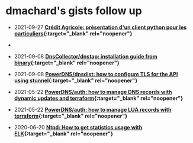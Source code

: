 # dmachard's gists follow up

- 2021-09-27  **[Crédit Agricole: présentation d'un client python pour les particuliers](https://gist.github.com/dmachard/8f3b3244434439f7a4ab5898f9716766){:target="_blank" rel="noopener"}**
- 
- 2021-09-08  **[DnsCollector/dnstap: installation guide from binary](https://gist.github.com/dmachard/413ee77099046c2b1779737909e1b017){:target="_blank" rel="noopener"}**

- 2021-09-08 **[PowerDNS/dnsdist: how to configure TLS for the API using stunnel](https://gist.github.com/dmachard/9c252e91ea842fa8b730e30bcba080ae){:target="_blank" rel="noopener"}**

- 2021-05-22 **[PowerDNS/auth: how to manage DNS records with dynamic updates and terraform](https://gist.github.com/dmachard/9bc2d9a23938adafbca0a160f4bb51f3){:target="_blank" rel="noopener"}**

- 2021-05-22 **[PowerDNS/auth: how to manage LUA records with terraform](https://gist.github.com/dmachard/a695a3eda851a59a1aa2c05f6b44b634){:target="_blank" rel="noopener"}**

- 2020-06-20 **[Ntpd: How to get statistics usage with ELK](https://gist.github.com/dmachard/b682f3350c0a333bfff044b3ea329138){:target="_blank" rel="noopener"}**
